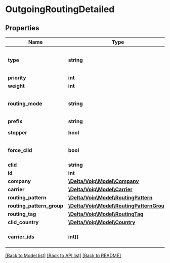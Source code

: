 # OutgoingRoutingDetailed

## Properties
Name | Type | Description | Notes
------------ | ------------- | ------------- | -------------
**type** | **string** |  | [optional] [default to 'group']
**priority** | **int** |  | 
**weight** | **int** |  | 
**routing_mode** | **string** |  | [optional] [default to 'static']
**prefix** | **string** |  | [optional] 
**stopper** | **bool** |  | [default to false]
**force_clid** | **bool** |  | [optional] [default to false]
**clid** | **string** |  | [optional] 
**id** | **int** |  | [optional] 
**company** | [**\Delta/Voip\Model\Company**](Company.md) |  | [optional] 
**carrier** | [**\Delta/Voip\Model\Carrier**](Carrier.md) |  | [optional] 
**routing_pattern** | [**\Delta/Voip\Model\RoutingPattern**](RoutingPattern.md) |  | [optional] 
**routing_pattern_group** | [**\Delta/Voip\Model\RoutingPatternGroup**](RoutingPatternGroup.md) |  | [optional] 
**routing_tag** | [**\Delta/Voip\Model\RoutingTag**](RoutingTag.md) |  | [optional] 
**clid_country** | [**\Delta/Voip\Model\Country**](Country.md) |  | [optional] 
**carrier_ids** | **int[]** | Carriers on LCR route type | [optional] 

[[Back to Model list]](../README.md#documentation-for-models) [[Back to API list]](../README.md#documentation-for-api-endpoints) [[Back to README]](../README.md)


